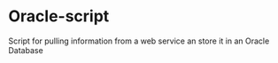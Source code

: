 # Oracle-script
Script for pulling information from a web service an store it in an Oracle Database
